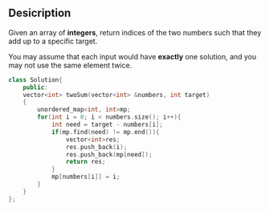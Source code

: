 ## Desicription

Given an array of **integers**, return indices of the two numbers such that they add up to a specific target.

You may assume that each input would have **exactly** one solution, and you may not use the same element twice.

```c++
class Solution{
    public:
    vector<int> twoSum(vector<int> &numbers, int target)
    {
        unordered_map<int, int>mp;
        for(int i = 0; i < numbers.size(); i++){
            int need = target - numbers[i];
            if(mp.find(need) != mp.end()){
                vector<int>res;
                res.push_back(i);
                res.push_back(mp[need]);
                return res;
            }
            mp[numbers[i]] = i;
        }
    }
};
```
